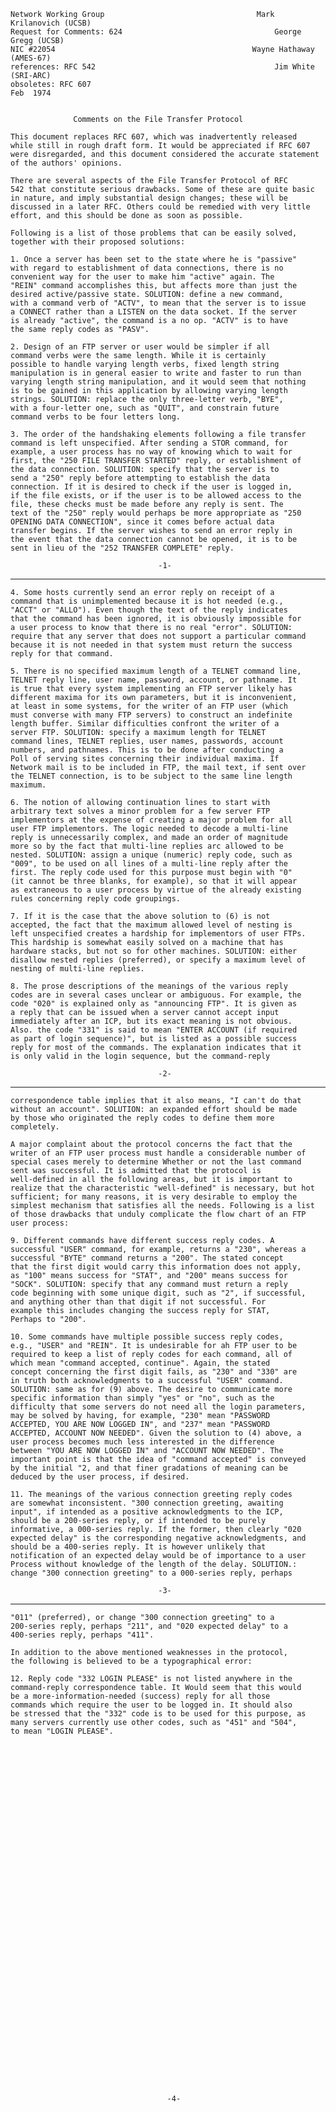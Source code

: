     Network Working Group                                  Mark Krilanovich (UCSB)
    Request for Comments: 624                                  George Gregg (UCSB)
    NIC #22054                                            Wayne Hathaway (AMES-67)
    references: RFC 542                                        Jim White (SRI-ARC)
    obsoletes: RFC 607                                                   Feb  1974


                  Comments on the File Transfer Protocol

    This document replaces RFC 607, which was inadvertently released
    while still in rough draft form. It would be appreciated if RFC 607
    were disregarded, and this document considered the accurate statement
    of the authors' opinions.

    There are several aspects of the File Transfer Protocol of RFC
    542 that constitute serious drawbacks. Some of these are quite basic
    in nature, and imply substantial design changes; these will be
    discussed in a later RFC. Others could be remedied with very little
    effort, and this should be done as soon as possible.

    Following is a list of those problems that can be easily solved,
    together with their proposed solutions:

    1. Once a server has been set to the state where he is "passive"
    with regard to establishment of data connections, there is no
    convenient way for the user to make him "active" again. The
    "REIN" command accomplishes this, but affects more than just the
    desired active/passive state. SOLUTION: define a new command,
    with a command verb of "ACTV", to mean that the server is to issue
    a CONNECT rather than a LISTEN on the data socket. If the server
    is already "active", the command is a no op. "ACTV" is to have
    the same reply codes as "PASV".

    2. Design of an FTP server or user would be simpler if all
    command verbs were the same length. While it is certainly
    possible to handle varying length verbs, fixed length string
    manipulation is in general easier to write and faster to run than
    varying length string manipulation, and it would seem that nothing
    is to be gained in this application by allowing varying length
    strings. SOLUTION: replace the only three-letter verb, "BYE",
    with a four-letter one, such as "QUIT", and constrain future
    command verbs to be four letters long.

    3. The order of the handshaking elements following a file transfer
    command is left unspecified. After sending a STOR command, for
    example, a user process has no way of knowing which to wait for
    first, the "250 FILE TRANSFER STARTED" reply, or establishment of
    the data connection. SOLUTION: specify that the server is to
    send a "250" reply before attempting to establish the data
    connection. If it is desired to check if the user is logged in,
    if the file exists, or if the user is to be allowed access to the
    file, these checks must be made before any reply is sent. The
    text of the "250" reply would perhaps be more appropriate as "250
    OPENING DATA CONNECTION", since it comes before actual data
    transfer begins. If the server wishes to send an error reply in
    the event that the data connection cannot be opened, it is to be
    sent in lieu of the "252 TRANSFER COMPLETE" reply.

                                     -1-

------------------------------------------------------------------------

``` newpage
4. Some hosts currently send an error reply on receipt of a
command that is unimplemented because it is hot needed (e.g.,
"ACCT" or "ALLO"). Even though the text of the reply indicates
that the command has been ignored, it is obviously impossible for
a user process to know that there is no real "error". SOLUTION:
require that any server that does not support a particular command
because it is not needed in that system must return the success
reply for that command.

5. There is no specified maximum length of a TELNET command line,
TELNET reply line, user name, password, account, or pathname. It
is true that every system implementing an FTP server likely has
different maxima for its own parameters, but it is inconvenient,
at least in some systems, for the writer of an FTP user (which
must converse with many FTP servers) to construct an indefinite
length buffer. Similar difficulties confront the writer of a
server FTP. SOLUTION: specify a maximum length for TELNET
command lines, TELNET replies, user names, passwords, account
numbers, and pathnames. This is to be done after conducting a
Poll of serving sites concerning their individual maxima. If
Network mail is to be included in FTP, the mail text, if sent over
the TELNET connection, is to be subject to the same line length
maximum.

6. The notion of allowing continuation lines to start with
arbitrary text solves a minor problem for a few server FTP
implementors at the expense of creating a major problem for all
user FTP implementors. The logic needed to decode a multi-line
reply is unnecessarily complex, and made an order of magnitude
more so by the fact that multi-line replies arc allowed to be
nested. SOLUTION: assign a unique (numeric) reply code, such as
"009", to be used on all lines of a multi-line reply after the
first. The reply code used for this purpose must begin with "0"
(it cannot be three blanks, for example), so that it will appear
as extraneous to a user process by virtue of the already existing
rules concerning reply code groupings.

7. If it is the case that the above solution to (6) is not
accepted, the fact that the maximum allowed level of nesting is
left unspecified creates a hardship for implementors of user FTPs.
This hardship is somewhat easily solved on a machine that has
hardware stacks, but not so for other machines. SOLUTION: either
disallow nested replies (preferred), or specify a maximum level of
nesting of multi-line replies.

8. The prose descriptions of the meanings of the various reply
codes are in several cases unclear or ambiguous. For example, the
code "020" is explained only as "announcing FTP". It is given as
a reply that can be issued when a server cannot accept input
immediately after an ICP, but its exact meaning is not obvious.
Also. the code "331" is said to mean "ENTER ACCOUNT (if required
as part of login sequence)", but is listed as a possible success
reply for most of the commands. The explanation indicates that it
is only valid in the login sequence, but the command-reply

                                 -2-
```

------------------------------------------------------------------------

``` newpage
correspondence table implies that it also means, "I can't do that
without an account". SOLUTION: an expanded effort should be made
by those who originated the reply codes to define them more
completely.

A major complaint about the protocol concerns the fact that the
writer of an FTP user process must handle a considerable number of
special cases merely to determine Whether or not the last command
sent was successful. It is admitted that the protocol is
well-defined in all the following areas, but it is important to
realize that the characteristic "well-defined" is necessary, but hot
sufficient; for many reasons, it is very desirable to employ the
simplest mechanism that satisfies all the needs. Following is a list
of those drawbacks that unduly complicate the flow chart of an FTP
user process:

9. Different commands have different success reply codes. A
successful "USER" command, for example, returns a "230", whereas a
successful "BYTE" command returns a "200". The stated concept
that the first digit would carry this information does not apply,
as "100" means success for "STAT", and "200" means success for
"SOCK". SOLUTION: specify that any command must return a reply
code beginning with some unique digit, such as "2", if successful,
and anything other than that digit if not successful. For
example this includes changing the success reply for STAT,
Perhaps to "200".

10. Some commands have multiple possible success reply codes,
e.g., "USER" and "REIN". It is undesirable for ah FTP user to be
required to keep a list of reply codes for each command, all of
which mean "command accepted, continue". Again, the stated
concept concerning the first digit fails, as "230" and "330" are
in truth both acknowledgments to a successful "USER" command.
SOLUTION: same as for (9) above. The desire to communicate more
specific information than simply "yes" or "no", such as the
difficulty that some servers do not need all the login parameters,
may be solved by having, for example, "230" mean "PASSWORD
ACCEPTED, YOU ARE NOW LOGGED IN", and "237" mean "PASSWORD
ACCEPTED, ACCOUNT NOW NEEDED". Given the solution to (4) above, a
user process becomes much less interested in the difference
between "YOU ARE NOW LOGGED IN" and "ACCOUNT NOW NEEDED". The
important point is that the idea of "command accepted" is conveyed
by the initial "2, and that finer gradations of meaning can be
deduced by the user process, if desired.

11. The meanings of the various connection greeting reply codes
are somewhat inconsistent. "300 connection greeting, awaiting
input", if intended as a positive acknowledgments to the ICP,
should be a 200-series reply, or if intended to be purely
informative, a 000-series reply. If the former, then clearly "020
expected delay" is the corresponding negative acknowledgments, and
should be a 400-series reply. It is however unlikely that
notification of an expected delay would be of importance to a user
Process without knowledge of the length of the delay. SOLUTION.:
change "300 connection greeting" to a 000-series reply, perhaps

                                 -3-
```

------------------------------------------------------------------------

``` newpage
"011" (preferred), or change "300 connection greeting" to a
200-series reply, perhaps "211", and "020 expected delay" to a
400-series reply, perhaps "411".

In addition to the above mentioned weaknesses in the protocol,
the following is believed to be a typographical error:

12. Reply code "332 LOGIN PLEASE" is not listed anywhere in the
command-reply correspondence table. It Would seem that this would
be a more-information-needed (success) reply for all those
commands which require the user to be logged in. It should also
be stressed that the "332" code is to be used for this purpose, as
many servers currently use other codes, such as "451" and "504",
to mean "LOGIN PLEASE".









































                                   -4-
```
